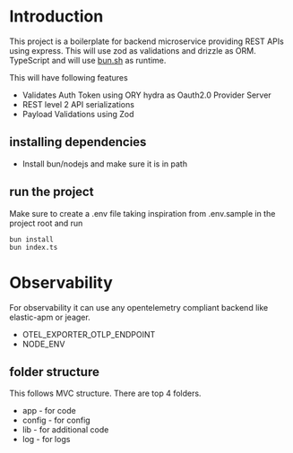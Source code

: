 # Introduction

This project is a boilerplate for backend microservice providing REST APIs using express. This will use zod as validations and drizzle as ORM. TypeScript and will use [bun.sh][1] as runtime.

This will have following features

- Validates Auth Token using ORY hydra as Oauth2.0 Provider Server
- REST level 2 API serializations
- Payload Validations using Zod

## installing dependencies

- Install bun/nodejs and make sure it is in path

## run the project

Make sure to create a .env file taking inspiration from .env.sample in the project root and run

    bun install
    bun index.ts

# Observability

For observability it can use any opentelemetry compliant backend like elastic-apm or jeager.

- OTEL_EXPORTER_OTLP_ENDPOINT
- NODE_ENV

## folder structure

This follows MVC structure. There are top 4 folders.

- app - for code
- config - for config
- lib - for additional code
- log - for logs

[1]: bun.com
